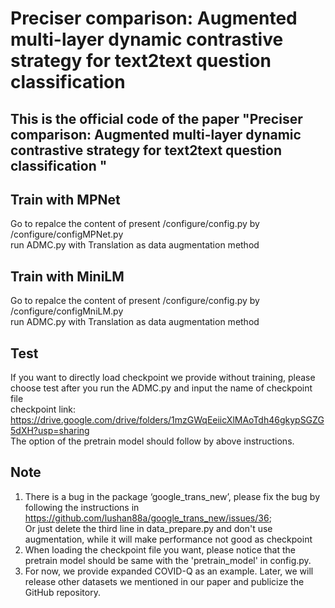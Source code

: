 Preciser comparison: Augmented multi-layer dynamic contrastive strategy for text2text question classification
====
This is the official code of the paper "Preciser comparison: Augmented multi-layer dynamic contrastive strategy for text2text question classification
"
-------
Train with MPNet
-------
Go to repalce the content of present /configure/config.py by /configure/configMPNet.py<br>
run ADMC.py with Translation as data augmentation method<br>

Train with MiniLM
-------
Go to repalce the content of present /configure/config.py by /configure/configMniLM.py<br>
run ADMC.py with Translation as data augmentation method<br>

Test
-------
If you want to directly load checkpoint we provide without training, please choose test after you run the ADMC.py and input the name of checkpoint file<br>
checkpoint link: https://drive.google.com/drive/folders/1mzGWqEeiicXlMAoTdh46gkypSGZG5dXH?usp=sharing<br>
The option of the pretrain model should follow by above instructions.

Note
-------
1. There is a bug in the package ‘google_trans_new’, please fix the bug by following the instructions in  https://github.com/lushan88a/google_trans_new/issues/36; <br>Or just delete the third line in data_prepare.py and don't use augmentation, while it will make performance not good as checkpoint<br>
2. When loading the checkpoint file you want, please notice that the pretrain model should be same with the 'pretrain_model' in config.py.<br>
3. For now, we provide expanded COVID-Q as an example. Later, we will release other datasets we mentioned in our paper and publicize the GitHub repository.  
